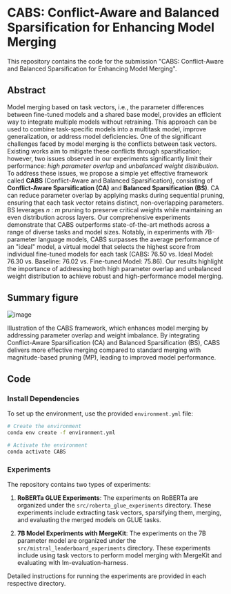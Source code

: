 # CABS: Conflict-Aware and Balanced Sparsification for Enhancing Model Merging

This repository contains the code for the submission "CABS: Conflict-Aware and Balanced Sparsification for Enhancing Model Merging".

## Abstract

Model merging based on task vectors, i.e., the parameter differences between fine-tuned models and a shared base model, provides an efficient way to integrate multiple models without retraining. This approach can be used to combine task-specific models into a multitask model, improve generalization, or address model deficiencies. One of the significant challenges faced by model merging is the conflicts between task vectors. Existing works aim to mitigate these conflicts through sparsification; however, two issues observed in our experiments significantly limit their performance: *high parameter overlap* and *unbalanced weight distribution*.
To address these issues, we propose a simple yet effective framework called **CABS** (Conflict-Aware and Balanced Sparsification), consisting of **Conflict-Aware Sparsification (CA)** and **Balanced Sparsification (BS)**. CA can reduce parameter overlap by applying masks during sequential pruning, ensuring that each task vector retains distinct, non-overlapping parameters. BS leverages $n$ : $m$ pruning to preserve critical weights while maintaining an even distribution across layers. Our comprehensive experiments demonstrate that CABS outperforms state-of-the-art methods across a range of diverse tasks and model sizes. Notably, in experiments with 7B-parameter language models, CABS surpasses the average performance of an "ideal" model, a virtual model that selects the highest score from individual fine-tuned models for each task (CABS: 76.50 vs. Ideal Model: 76.30 vs. Baseline: 76.02 vs. Fine-tuned Model: 75.86). Our results highlight the importance of addressing both high parameter overlap and unbalanced weight distribution to achieve robust and high-performance model merging.

## Summary figure

![image](https://github.com/user-attachments/assets/9ef9e2bf-d8b3-4a53-bbfc-6fb00f40dcf8)

Illustration of the CABS framework, which enhances model merging by addressing parameter overlap and weight imbalance. By integrating Conflict-Aware Sparsification (CA) and Balanced Sparsification (BS), CABS delivers more effective merging compared to standard merging with magnitude-based pruning (MP), leading to improved model performance.

## Code

### Install Dependencies

To set up the environment, use the provided `environment.yml` file:

```bash
# Create the environment
conda env create -f environment.yml

# Activate the environment
conda activate CABS
```

### Experiments

The repository contains two types of experiments:

1. **RoBERTa GLUE Experiments**: The experiments on RoBERTa are organized under the `src/roberta_glue_experiments` directory. These experiments include extracting task vectors, sparsifying them, merging, and evaluating the merged models on GLUE tasks.

2. **7B Model Experiments with MergeKit**: The experiments on the 7B parameter model are organized under the `src/mistral_leaderboard_experiments` directory. These experiments include using task vectors to perform model merging with MergeKit and evaluating with lm-evaluation-harness.

Detailed instructions for running the experiments are provided in each respective directory.
